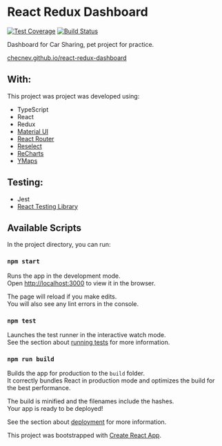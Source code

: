 # React Redux Dashboard
[![Test Coverage](https://api.codeclimate.com/v1/badges/f73b14f95c10c4e43030/test_coverage)](https://codeclimate.com/github/checnev/react-redux-dashboard/test_coverage) [![Build Status](https://travis-ci.org/checnev/react-redux-dashboard.svg?branch=main)](https://travis-ci.org/checnev/react-redux-dashboard)

Dashboard for Car Sharing, pet project for practice.

[checnev.github.io/react-redux-dashboard](https://checnev.github.io/react-redux-dashboard)

## With:
This project was project was developed using:

- TypeScript
- React
- Redux
- [Material UI](https://github.com/mui-org/material-ui)
- [React Router](https://github.com/ReactTraining/react-router)
- [Reselect](https://github.com/reduxjs/reselect)
- [ReCharts](https://github.com/recharts/recharts)
- [YMaps](https://github.com/gribnoysup/react-yandex-maps)

## Testing:
 - Jest
 - [React Testing Library](https://github.com/testing-library/react-testing-library)

## Available Scripts

In the project directory, you can run:


### `npm start`

Runs the app in the development mode.\
Open [http://localhost:3000](http://localhost:3000) to view it in the browser.

The page will reload if you make edits.\
You will also see any lint errors in the console.

### `npm test`

Launches the test runner in the interactive watch mode.\
See the section about [running tests](https://facebook.github.io/create-react-app/docs/running-tests) for more information.

### `npm run build`

Builds the app for production to the `build` folder.\
It correctly bundles React in production mode and optimizes the build for the best performance.

The build is minified and the filenames include the hashes.\
Your app is ready to be deployed!

See the section about [deployment](https://facebook.github.io/create-react-app/docs/deployment) for more information.

This project was bootstrapped with [Create React App](https://github.com/facebook/create-react-app).
